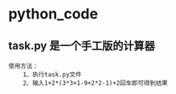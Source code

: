 # python_code

## task.py 是一个手工版的计算器
```
使用方法：
	1、执行task.py文件		
	2、输入1+2*(3*3+1-9+2*2-1)+2回车即可得到结果
```
